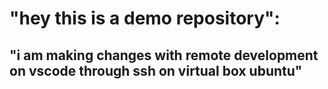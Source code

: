 # "hey this is a demo repository":
## "i am making changes with remote development on vscode through ssh on virtual box ubuntu" 

